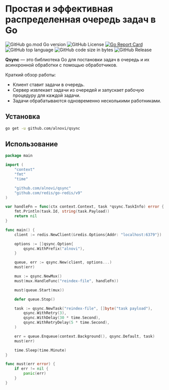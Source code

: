 # Простая и эффективная распределенная очередь задач в Go

![GitHub go.mod Go version](https://img.shields.io/github/go-mod/go-version/alnovi/qsync)
![GitHub License](https://img.shields.io/github/license/alnovi/qsync)
[![Go Report Card](https://goreportcard.com/badge/github.com/alnovi/qsync)](https://goreportcard.com/report/github.com/alnovi/qsync)
![GitHub top language](https://img.shields.io/github/languages/top/alnovi/qsync)
![GitHub code size in bytes](https://img.shields.io/github/languages/code-size/alnovi/qsync)
![GitHub Release](https://img.shields.io/github/v/release/alnovi/qsync)

**Qsync** — это библиотека Go для постановки задач в очередь и их асинхронной обработки с помощью обработчиков.

Краткий обзор работы:
- Клиент ставит задачи в очередь.
- Сервер извлекает задачи из очередей и запускает рабочую процедуру для каждой задачи.
- Задачи обрабатываются одновременно несколькими работниками.

## Установка

```sh
go get -u github.com/alnovi/qsync
```

## Использование

```go
package main

import (
    "context"
    "fmt"
    "time"

    "github.com/alnovi/qsync"
    "github.com/redis/go-redis/v9"
)

var handleFn = func(ctx context.Context, task *qsync.TaskInfo) error {
    fmt.Println(task.Id, string(task.Payload))
    return nil
}

func main() {
    client := redis.NewClient(&redis.Options{Addr: "localhost:6379"})

    options := []qsync.Option{
        qsync.WithPrefix("alnovi"),
    }

    queue, err := qsync.New(client, options...)
    must(err)

    mux := qsync.NewMux()
    must(mux.HandleFunc("reindex-file", handleFn))

    must(queue.Start(mux))

    defer queue.Stop()

    task := qsync.NewTask("reindex-file", []byte("task payload"),
        qsync.WithRetry(3),
        qsync.WithDelay(30 * time.Second),
        qsync.WithRetryDelay(5 * time.Second),
    )

    err = queue.Enqueue(context.Background(), qsync.Default, task)
    must(err)

    time.Sleep(time.Minute)
}

func must(err error) {
    if err != nil {
        panic(err)
    }
}
```
